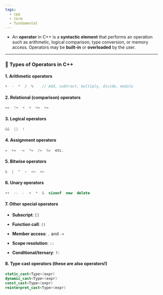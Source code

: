 ```yaml
---
tags:
  - cpp
  - term
  - fundamental
---
```


- An **operator** in C++ is a **syntactic element** that performs an operation such as arithmetic, logical comparison, type conversion, or memory access. Operators may be **built-in** or **overloaded** by the user.

---

### 🔹 **Types of Operators in C++**

#### 1. **Arithmetic operators**

```cpp
+  -  *  /  %    // Add, subtract, multiply, divide, modulo
```

#### 2. **Relational (comparison) operators**

```cpp
==  !=  <  >  <=  >=
```

#### 3. **Logical operators**

```cpp
&&  ||  !
```

#### 4. **Assignment operators**

```cpp
=  +=  -=  *=  /=  %=  etc.
```

#### 5. **Bitwise operators**

```cpp
&  |  ^  ~  <<  >>
```

#### 6. **Unary operators**

```cpp
++  --  -  +  *  &  sizeof  new  delete
```

#### 7. **Other special operators**

- **Subscript**: `[]`
    
- **Function call**: `()`
    
- **Member access**: `.` and `->`
    
- **Scope resolution**: `::`
    
- **Conditional/ternary**: `?:`
    

#### 8. **Type cast operators** (these are also operators!)

```cpp
static_cast<Type>(expr)
dynamic_cast<Type>(expr)
const_cast<Type>(expr)
reinterpret_cast<Type>(expr)
```
